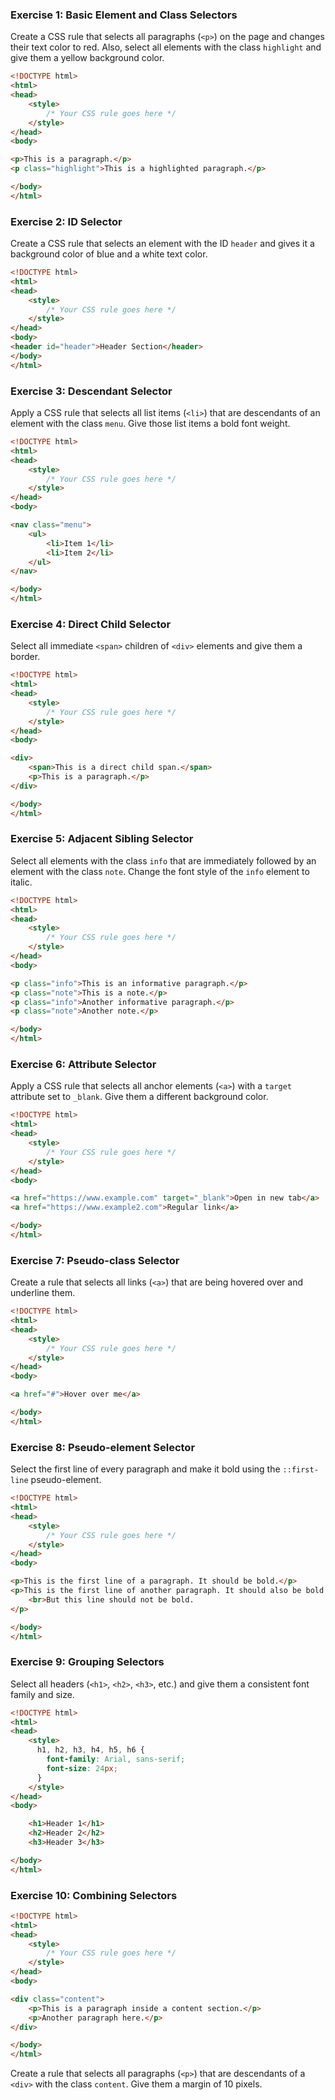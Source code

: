 ### Exercise 1: Basic Element and Class Selectors

Create a CSS rule that selects all paragraphs (`<p>`) on the page and changes their text color to red. Also, select all
elements with the class `highlight` and give them a yellow background color.

```html
<!DOCTYPE html>
<html>
<head>
    <style>
        /* Your CSS rule goes here */
    </style>
</head>
<body>

<p>This is a paragraph.</p>
<p class="highlight">This is a highlighted paragraph.</p>

</body>
</html>
```

### Exercise 2: ID Selector

Create a CSS rule that selects an element with the ID `header` and gives it a background color of blue and a white text
color.

```html
<!DOCTYPE html>
<html>
<head>
    <style>
        /* Your CSS rule goes here */
    </style>
</head>
<body>
<header id="header">Header Section</header>
</body>
</html>
```

### Exercise 3: Descendant Selector

Apply a CSS rule that selects all list items (`<li>`) that are descendants of an element with the class `menu`. Give
those list items a bold font weight.

```html
<!DOCTYPE html>
<html>
<head>
    <style>
        /* Your CSS rule goes here */
    </style>
</head>
<body>

<nav class="menu">
    <ul>
        <li>Item 1</li>
        <li>Item 2</li>
    </ul>
</nav>

</body>
</html>
```

### Exercise 4: Direct Child Selector

Select all immediate `<span>` children of `<div>` elements and give them a border.

```html
<!DOCTYPE html>
<html>
<head>
    <style>
        /* Your CSS rule goes here */
    </style>
</head>
<body>

<div>
    <span>This is a direct child span.</span>
    <p>This is a paragraph.</p>
</div>

</body>
</html>

```

### Exercise 5: Adjacent Sibling Selector

Select all elements with the class `info` that are immediately followed by an element with the class `note`. Change the
font style of the `info` element to italic.

```html
<!DOCTYPE html>
<html>
<head>
    <style>
        /* Your CSS rule goes here */
    </style>
</head>
<body>

<p class="info">This is an informative paragraph.</p>
<p class="note">This is a note.</p>
<p class="info">Another informative paragraph.</p>
<p class="note">Another note.</p>

</body>
</html>

```

### Exercise 6: Attribute Selector

Apply a CSS rule that selects all anchor elements (`<a>`) with a `target` attribute set to `_blank`. Give them a
different background color.

```html
<!DOCTYPE html>
<html>
<head>
    <style>
        /* Your CSS rule goes here */
    </style>
</head>
<body>

<a href="https://www.example.com" target="_blank">Open in new tab</a>
<a href="https://www.example2.com">Regular link</a>

</body>
</html>
```

### Exercise 7: Pseudo-class Selector

Create a rule that selects all links (`<a>`) that are being hovered over and underline them.

```html
<!DOCTYPE html>
<html>
<head>
    <style>
        /* Your CSS rule goes here */
    </style>
</head>
<body>

<a href="#">Hover over me</a>

</body>
</html>
```

### Exercise 8: Pseudo-element Selector

Select the first line of every paragraph and make it bold using the `::first-line` pseudo-element.

```html
<!DOCTYPE html>
<html>
<head>
    <style>
        /* Your CSS rule goes here */
    </style>
</head>
<body>

<p>This is the first line of a paragraph. It should be bold.</p>
<p>This is the first line of another paragraph. It should also be bold.
    <br>But this line should not be bold.
</p>

</body>
</html>

```

### Exercise 9: Grouping Selectors

Select all headers (`<h1>`, `<h2>`, `<h3>`, etc.) and give them a consistent font family and size.

```html
<!DOCTYPE html>
<html>
<head>
    <style>
      h1, h2, h3, h4, h5, h6 {
        font-family: Arial, sans-serif;
        font-size: 24px;
      }
    </style>
</head>
<body>

    <h1>Header 1</h1>
    <h2>Header 2</h2>
    <h3>Header 3</h3>

</body>
</html>
```
### Exercise 10: Combining Selectors

```html
<!DOCTYPE html>
<html>
<head>
    <style>
        /* Your CSS rule goes here */
    </style>
</head>
<body>

<div class="content">
    <p>This is a paragraph inside a content section.</p>
    <p>Another paragraph here.</p>
</div>

</body>
</html>

```



Create a rule that selects all paragraphs (`<p>`) that are descendants of a `<div>` with the class `content`. Give them
a margin of 10 pixels.

